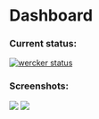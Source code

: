 Dashboard
=========

### Current status:


[![wercker status](https://app.wercker.com/status/6e0b724d2d1345581aca4e4a0861d456/m "wercker status")](https://app.wercker.com/project/bykey/6e0b724d2d1345581aca4e4a0861d456)


### Screenshots:


![](http://i.imgur.com/TT2wG9sl.png) ![](http://i.imgur.com/1VR8y13l.png)
